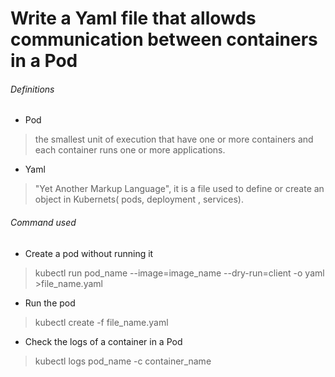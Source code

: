 # Write a Yaml file that allowds communication between containers in a Pod

<h6> Definitions</h6>

* Pod

> the smallest unit of execution that have one or more containers and each container runs one or more applications.

* Yaml

> "Yet Another Markup Language", it is a file used to define or create an object in Kubernets( pods, deployment , services).

<h6> Command used</h6>

* Create a pod without running it

> kubectl run pod_name --image=image_name --dry-run=client -o yaml >file_name.yaml

* Run the pod

> kubectl create -f file_name.yaml

* Check the logs of a container in a Pod

> kubectl logs pod_name -c container_name